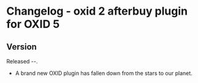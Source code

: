 # Changelog - oxid 2 afterbuy plugin for OXID 5

## Version
Released --.
* A brand new OXID plugin has fallen down from the stars to our planet.

